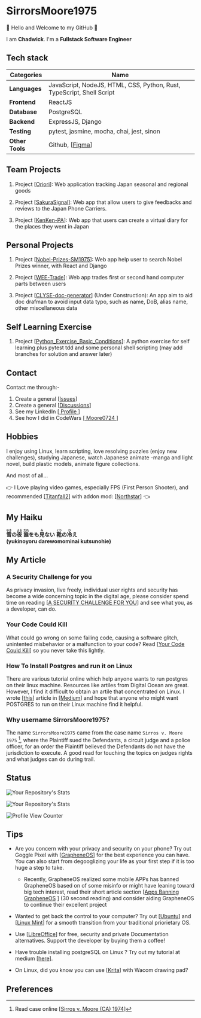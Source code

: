 # SirrorsMoore1975

👋 Hello and Welcome to my GitHub 👋

I am __Chadwick__. I'm a __Fullstack Software Engineer__

## Tech stack

| __Categories__ | __Name__ |
| ---------- | ---- |
| __Languages__ | JavaScript, NodeJS, HTML, CSS, Python, Rust, TypeScript, Shell Script |
| __Frontend__ | ReactJS |  
| __Database__ | PostgreSQL |
| __Backend__ | ExpressJS, Django |
| __Testing__ | pytest, jasmine, mocha, chai, jest, sinon |
| __Other Tools__ | Github, [[Figma](https://www.figma.com/)] |

## Team Projects

1. Project [[Oriori](https://github.com/OriOri-CCP7/oriori)]:
Web application tracking Japan seasonal and regional goods

1. Project [[SakuraSignal](https://github.com/Phone-Review-App/SakuraSignal)]:
Web app that allow users to give feedbacks and reviews to the Japan Phone Carriers.

1. Project [[KenKen-PA](https://github.com/Phone-Review-App/ccp7-legacy-week)]:
Web app that users can create a virtual diary for the places they went in Japan

## Personal Projects

1. Project [[Nobel-Prizes-SM1975](https://github.com/ReONE-SM1975/nobel_prizes_SM1975)]:
Web app help user to search Nobel Prizes winner, with React and Django

1. Project [[WEE-Trade](https://github.com/SirrorsMoore1975/WEE-Trade)]:
Web app trades first or second hand computer parts between users

1. Project [[CLYSE-doc-generator](https://github.com/ReONE-SM1975/CLYSE-doc-generator)]
(Under Construction):
An app aim to aid doc drafman to avoid input data typo, such as
name, DoB, alias name, other miscellaneous data

## Self Learning Exercise

1. Project [[Python_Exercise_Basic_Conditions](https://github.com/SirrorsMoore1975/SM1975-python-exercise-basic-conditions)]:
A python exercise for self learning plus pytest tdd and some personal shell
scripting (may add branches for solution and answer later)

## Contact

Contact me through:-

1. Create a general [[Issues](https://github.com/SirrorsMoore1975/SirrorsMoore1975/issues)]
1. Create a general [[Discussions](https://github.com/SirrorsMoore1975/SirrorsMoore1975/discussions/new?category=general)]
1. See my LinkedIn
[<a href="https://www.linkedin.com/in/chadwick-a-75566599/" target="_blank">
Profile </a>]
1. See how I did in CodeWars
[<a href="https://www.codewars.com/users/Moore0724" target="_blank">
 Moore0724 </a>]

## Hobbies

I enjoy using Linux,
learn scripting,
love resolving puzzles (enjoy new challenges),
studying Japanese,
watch Japanese animate -manga and light novel,
build plastic models,
animate figure collections.

And most of all...

👉 I Love playing video games, especially FPS (First Person Shooter),
and recommended
[[Titanfall2](https://store.steampowered.com/app/1237970/Titanfall_2/)]
with addon mod:
[[Northstar](https://github.com/R2Northstar/Northstar)] 👈

## My Haiku

__<ruby>雪<rt>ゆき</rt></ruby>の<ruby>夜<rt>よる</rt></ruby>__
__<ruby>誰<rt>だれ</rt></ruby>をも<ruby>見<rt>み</rt></ruby>ない__
__<ruby>靴<rt>くつ</rt></ruby>の<ruby>冷<rt>ひ</rt></ruby>え__<br />
__(yukinoyoru darewomominai kutsunohie)__

## My Article

### A Security Challenge for you

As privacy invasion, live freely, individual user rights and security has become
a wide concerning topic in the digital age, please consider spend time on reading
[[A SECURITY CHALLENGE FOR YOU](Documents/SECURITYCHALLENGE/README.md)]
and see what you, as a developer, can do.

### Your Code Could Kill

What could go wrong on some failing code, causing a software glitch, unintented
misbehavior or a malfunction to your code? Read [[Your Code Could Kill](./Documents/YOUCODECOULDKILL/README.md)]
so you never take this lightly.

### How To Install Postgres and run it on Linux

There are various tutorial online which help anyone wants to run postgres on their
linux machine. Resources like artiles from Digital Ocean are great. However,
I find it difficult to obtain an artile that concentrated on Linux.
I wrote [[this](https://medium.com/@chadwickau/how-to-install-postgres-on-linux-5c7e507e0b94)]
article in [[Medium](https://medium.com/)]
and hope that anyone who might want POSTGRES to run on their Linux machine find
it helpful.

### Why username SirrorsMoore1975?

The name `SirrorsMoore1975` came from the case name `Sirros v. Moore 1975` [^1],
where the Plaintiff sued the Defendants, a circuit judge and a police officer,
for an order the Plaintiff believed the Defendants do not have the jurisdiction to
execute. A good read for touching the topics on judges rights and what judges can
do during trail.

## Status

![Your Repository's Stats](https://github-readme-stats.vercel.app/api?username=sirrorsmoore1975&show_icons=true)

![Your Repository's Stats](https://github-readme-stats.vercel.app/api/top-langs/?username=sirrorsmoore1975&theme=blue-green)

![Profile View Counter](https://komarev.com/ghpvc/?username=sirrorsmoore1975)

## Tips  

- Are you concern with your privacy and security on your phone?
Try out Goggle Pixel with [[GrapheneOS](https://grapheneos.org/#about)]
for the best experience you can have. You can also start from degooglizing your
life as your first step if it is too huge a step to take.

  - Recently, GrapheneOS realized some mobile APPs has banned GrapheneOS based on
  of some misinfo or might have leaning toward big tech interest,
  read their short article section
  [[Apps Banning GrapheneOS](https://grapheneos.org/articles/attestation-compatibility-guide#apps-banning-grapheneos)
  ]
  (30 second reading) and consider aiding GrapheneOS
  to continue their excellent project

- Wanted to get back the control to your computer? Try out
[[Ubuntu](https://ubuntu.com/)] and
[[Linux Mint](https://linuxmint.com/)]
for a smooth transition from your traditional priorietary OS.

- Use [[LibreOffice](https://www.libreoffice.org/discover/libreoffice/)]
for free, security and private Documentation alternatives.
Support the developer by buying them a coffee!

- Have trouble installing postgreSQL on Linux ? Try out my tutorial at medium
[[here](https://medium.com/@chadwickau/how-to-install-postgres-on-linux-5c7e507e0b94)].

- On Linux, did you know you can use
[[Krita](https://krita.org/)]
with Wacom drawing pad?

## Preferences

[^1]: Read case online [[Sirros v. Moore (CA) 1974](https://swarb.co.uk/sirros-v-moore-ca-1974/)]
